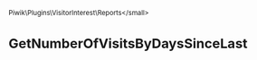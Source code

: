 <small>Piwik\Plugins\VisitorInterest\Reports\</small>

GetNumberOfVisitsByDaysSinceLast
================================

